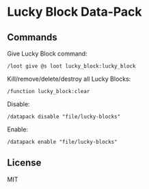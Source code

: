 # Lucky Block Data-Pack

## Commands

Give Lucky Block command:

```mcfunciton
/loot give @s loot lucky_block:lucky_block
```

Kill/remove/delete/destroy all Lucky Blocks:

```mcfunciton
/function lucky_block:clear
```

Disable:

```mcfunction
/datapack disable "file/lucky-blocks"
```

Enable:

```mcfunction
/datapack enable "file/lucky-blocks"
```

## License

MIT